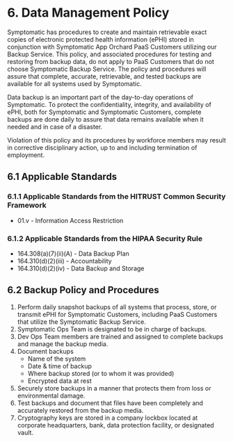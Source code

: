 # 6. Data Management Policy

Symptomatic has procedures to create and maintain retrievable exact copies of electronic protected health information (ePHI) stored in conjunction with Symptomatic App Orchard PaaS Customers utilizing our Backup Service. This policy, and associated procedures for testing and restoring from backup data, do not apply to PaaS Customers that do not choose Symptomatic Backup Service. The policy and procedures will assure that complete, accurate, retrievable, and tested backups are available for all systems used by Symptomatic.

Data backup is an important part of the day-to-day operations of Symptomatic. To protect the confidentiality, integrity, and availability of ePHI, both for Symptomatic and Symptomatic Customers, complete backups are done daily to assure that data remains available when it needed and in case of a disaster.

Violation of this policy and its procedures by workforce members may result in corrective disciplinary action, up to and including termination of employment.

## 6.1 Applicable Standards

### 6.1.1 Applicable Standards from the HITRUST Common Security Framework

* 01.v - Information Access Restriction

### 6.1.2 Applicable Standards from the HIPAA Security Rule

* 164.308(a)(7)(ii)(A) - Data Backup Plan
* 164.310(d)(2)(iii) - Accountability
* 164.310(d)(2)(iv) - Data Backup and Storage

## 6.2 Backup Policy and Procedures

1. Perform daily snapshot backups of all systems that process, store, or transmit ePHI for Symptomatic Customers, including PaaS Customers that utilize the Symptomatic Backup Service.
2. Symptomatic Ops Team is designated to be in charge of backups.
3. Dev Ops Team members are trained and assigned to complete backups and manage the backup media.
4. Document backups
   * Name of the system
   * Date & time of backup
   * Where backup stored (or to whom it was provided)
   * Encrypted data at rest
5. Securely store backups in a manner that protects them from loss or environmental damage.
6. Test backups and document that files have been completely and accurately restored from the backup media.
7. Cryptography keys are stored in a company lockbox located at corporate headquarters, bank, data protection facility, or designated vault.  



